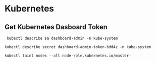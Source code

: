 # Kubernetes

## Get Kubernetes Dasboard Token
``` kubectl describe sa dashboard-admin -n kube-system```

``` kubectl describe secret dashboard-admin-token-bdd4z -n kube-system ```

```kubectl taint nodes --all node-role.kubernetes.io/master-```